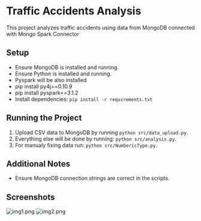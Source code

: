 # Traffic Accidents Analysis

This project analyzes traffic accidents using data from MongoDB connected with Mongo Spark Connector

## Setup
- Ensure MongoDB is installed and running.
- Ensure Python is installed and running.
- Pyspark will be also installed 
- pip install py4j==0.10.9
- pip install pyspark==3.1.2
- Install dependencies: `pip install -r requirements.txt`

## Running the Project
1. Upload CSV data to MongoDB by running `python src/data_upload.py`.
2. Everything else will be done by running: `python src/analysis.py`.
3. For manualy fixing data run: `python src/NumbericType.py`.

## Additional Notes
- Ensure MongoDB connection strings are correct in the scripts.

## Screenshots
![img1.png](..%2F..%2Fimg1.png)
![img2.png](..%2F..%2Fimg2.png)